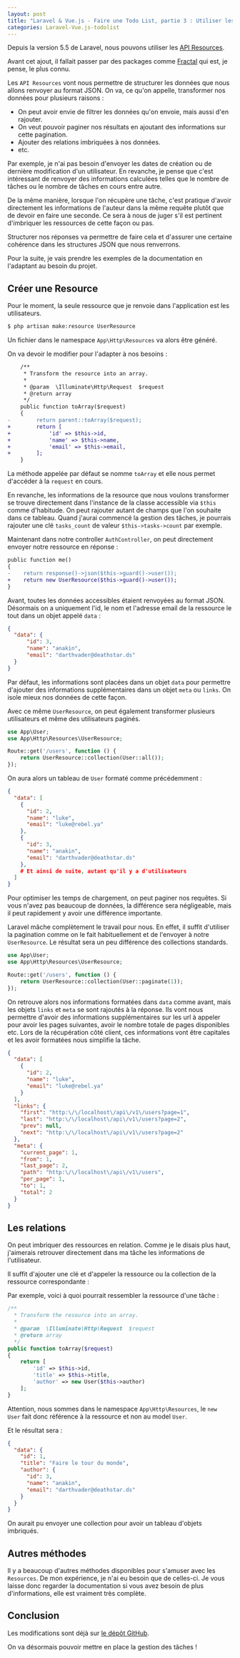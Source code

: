 ```yaml
---
layout: post
title: "Laravel & Vue.js - Faire une Todo List, partie 3 : Utiliser les API Resources"
categories: Laravel-Vue.js-todolist
---
```


Depuis la version 5.5 de Laravel, nous pouvons utiliser les [API Resources](https://laravel.com/docs/5.5/eloquent-resources).

Avant cet ajout, il fallait passer par des packages comme [Fractal](https://github.com/thephpleague/fractal) qui est, je pense, le plus connu.

Les ```API Resources``` vont nous permettre de structurer les données que nous allons renvoyer au format JSON. On va, ce qu'on appelle, transformer nos données pour plusieurs raisons :

+ On peut avoir envie de filtrer les données qu'on envoie, mais aussi d'en rajouter.
+ On veut pouvoir paginer nos résultats en ajoutant des informations sur cette pagination.
+ Ajouter des relations imbriquées à nos données.
+ etc.

Par exemple, je n'ai pas besoin d'envoyer les dates de création ou de dernière modification d'un utilisateur. En revanche, je pense que c'est intéressant de renvoyer des informations calculées telles que le nombre de tâches ou le nombre de tâches en cours entre autre.

De la même manière, lorsque l'on récupère une tâche, c'est pratique d'avoir directement les informations de l'auteur dans la même requête plutôt que de devoir en faire une seconde. Ce sera à nous de juger s'il est pertinent d'imbriquer les ressources de cette façon ou pas.

Structurer nos réponses va permettre de faire cela et d'assurer une certaine cohérence dans les structures JSON que nous renverrons.

Pour la suite, je vais prendre les exemples de la documentation en l'adaptant au besoin du projet.

## Créer une Resource

Pour le moment, la seule ressource que je renvoie dans l'application est les utilisateurs.

```bash
$ php artisan make:resource UserResource
```

Un fichier dans le namespace ```App\Http\Resources``` va alors être généré.

On va devoir le modifier pour l'adapter à nos besoins :

```diff
    /**
     * Transform the resource into an array.
     *
     * @param  \Illuminate\Http\Request  $request
     * @return array
     */
    public function toArray($request)
    {
-        return parent::toArray($request);
+        return [
+            'id' => $this->id,
+            'name' => $this->name,
+            'email' => $this->email,
+        ];
    }
```

La méthode appelée par défaut se nomme ```toArray``` et elle nous permet d'accéder à la ```request``` en cours.

En revanche, les informations de la resource que nous voulons transformer se trouve directement dans l'instance de la classe accessible via ```$this``` comme d'habitude. On peut rajouter autant de champs que l'on souhaite dans ce tableau. Quand j'aurai commencé la gestion des tâches, je pourrais rajouter une clé ```tasks_count``` de valeur ```$this->tasks->count``` par exemple.

Maintenant dans notre controller ```AuthController```, on peut directement envoyer notre ressource en réponse :

```diff
public function me()
{
-    return response()->json($this->guard()->user());
+    return new UserResource($this->guard()->user());
}
```

Avant, toutes les données accessibles étaient renvoyées au format JSON. Désormais on a uniquement l'id, le nom et l'adresse email de la ressource le tout dans un objet appelé ```data``` :

```json
{
  "data": {
      "id": 3,
      "name": "anakin",
      "email": "darthvader@deathstar.ds"
  }
}
```

Par défaut, les informations sont placées dans un objet ```data``` pour permettre d'ajouter des informations supplémentaires dans un objet ```meta``` ou ```links```. On isole mieux nos données de cette façon.

Avec ce même ```UserResource```, on peut également transformer plusieurs utilisateurs et même des utilisateurs paginés.

```php
use App\User;
use App\Http\Resources\UserResource;

Route::get('/users', function () {
    return UserResource::collection(User::all());
});
```

On aura alors un tableau de ```User``` formaté comme précédemment :

```json
{
  "data": [
    {
      "id": 2,
      "name": "luke",
      "email": "luke@rebel.ya"
    },
    {
      "id": 3,
      "name": "anakin",
      "email": "darthvader@deathstar.ds"
    },
    # Et ainsi de suite, autant qu'il y a d'utilisateurs
  ]
}
```

Pour optimiser les temps de chargement, on peut paginer nos requêtes. Si vous n'avez pas beaucoup de données, la différence sera négligeable, mais il peut rapidement y avoir une différence importante.

Laravel mâche complètement le travail pour nous. En effet, il suffit d'utiliser la pagination comme on le fait habituellement et de l'envoyer à notre ```UserResource```. Le résultat sera un peu différence des collections standards.

```php
use App\User;
use App\Http\Resources\UserResource;

Route::get('/users', function () {
    return UserResource::collection(User::paginate(1));
});
```

On retrouve alors nos informations formatées dans ```data``` comme avant, mais les objets ```links``` et ```meta``` se sont rajoutés à la réponse. Ils vont nous permettre d'avoir des informations supplémentaires sur les url à appeler pour avoir les pages suivantes, avoir le nombre totale de pages disponibles etc. Lors de la récupération côté client, ces informations vont être capitales et les avoir formatées nous simplifie la tâche.

```json
{
  "data": [
    {
      "id": 2,
      "name": "luke",
      "email": "luke@rebel.ya"
    }
  ],
  "links": {
    "first": "http:\/\/localhost\/api\/v1\/users?page=1",
    "last": "http:\/\/localhost\/api\/v1\/users?page=2",
    "prev": null,
    "next": "http:\/\/localhost\/api\/v1\/users?page=2"
  },
  "meta": {
    "current_page": 1,
    "from": 1,
    "last_page": 2,
    "path": "http:\/\/localhost\/api\/v1\/users",
    "per_page": 1,
    "to": 1,
    "total": 2
  }
}
```

## Les relations

On peut imbriquer des ressources en relation. Comme je le disais plus haut, j'aimerais retrouver directement dans ma tâche les informations de l'utilisateur.

Il suffit d'ajouter une clé et d'appeler la ressource ou la collection de la ressource correspondante :

Par exemple, voici à quoi pourrait ressembler la ressource d'une tâche :

```php
/**
  * Transform the resource into an array.
  *
  * @param  \Illuminate\Http\Request  $request
  * @return array
  */
public function toArray($request)
{
    return [
        'id' => $this->id,
        'title' => $this->title,
        'author' => new User($this->author)
    ];
}
```

Attention, nous sommes dans le namespace ```App\Http\Resources```, le ```new User``` fait donc référence à la ressource et non au model ```User```.

Et le résultat sera :

```json
{
  "data": {
    "id": 1,
    "title": "Faire le tour du monde",
    "author": {
      "id": 3,
      "name": "anakin",
      "email": "darthvader@deathstar.ds"
    }
  }
}
```

On aurait pu envoyer une collection pour avoir un tableau d'objets imbriqués.

## Autres méthodes

Il y a beaucoup d'autres méthodes disponibles pour s'amuser avec les ```Resources```. De mon expérience, je n'ai eu besoin que de celles-ci. Je vous laisse donc regarder la documentation si vous avez besoin de plus d'informations, elle est vraiment très complète.

## Conclusion

Les modifications sont déjà sur [le dépôt GitHub](https://github.com/guillaumebriday/todolist-backend).

On va désormais pouvoir mettre en place la gestion des tâches !
